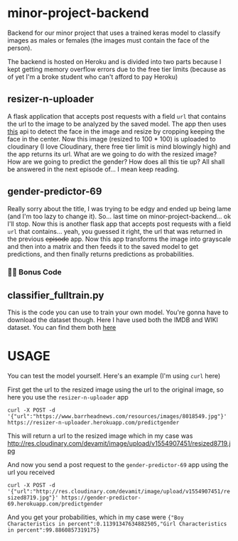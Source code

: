 # minor-project-backend

Backend for our minor project that uses a trained keras model to classify images as males or females (the images must contain the face of the person).

The backend is hosted on Heroku and is divided into two parts because I kept getting memory overflow errors due to the free tier limits (because as of yet I'm a broke student who can't afford to pay Heroku)

## resizer-n-uploader
A flask application that accepts post requests with a field `url` that contains the url to the image to be analyzed by the saved model. The app then uses [this](https://github.com/ageitgey/face_recognition) api to detect the face in the image and resize by cropping keeping the face in the center. Now this image (resized to 100 * 100) is uploaded to cloudinary (I love Cloudinary, there free tier limit is mind blowingly high) and the app returns its url. What are we going to do with the resized image? How are we going to predict the gender? How does all this tie up? All shall be answered in the next episode of... I mean keep reading.

## gender-predictor-69
Really sorry about the title, I was trying to be edgy and ended up being lame (and I'm too lazy to change it). So... last time on minor-project-backend... ok I'll stop.
Now this is another flask app that accepts post requests with a field `url` that contains... yeah, you guessed it right, the url that was returned in the previous ~~episode~~ app. Now this app transforms the image into grayscale and then into a matrix and then feeds it to the saved model to get predictions, and then finally returns predictions as probabilities.

### 👏👏 Bonus Code
## classifier_fulltrain.py
This is the code you can use to train your own model. You're gonna have to download the dataset though. Here I have used both the IMDB and WIKI dataset. You can find them both [here](http://datax.kennesaw.edu/imdb_wiki/)

# USAGE
You can test the model yourself. Here's an example (I'm using `curl` here)

First get the url to the resized image using the url to the original image, so here you use the `resizer-n-uploader` app

`curl -X POST -d '{"url":"https://www.barrheadnews.com/resources/images/8018549.jpg"}' https://resizer-n-uploader.herokuapp.com/predictgender`

This will return a url to the resized image which in my case was
http://res.cloudinary.com/devamit/image/upload/v1554907451/resized8719.jpg

And now you send a post request to the `gender-predictor-69` app using the url you received

`curl -X POST -d '{"url":"http://res.cloudinary.com/devamit/image/upload/v1554907451/resized8719.jpg"}' https://gender-predictor-69.herokuapp.com/predictgender`

And you get your probabilities, which in my case were
`{"Boy Characteristics in percent":0.11391347634882505,"Girl Characteristics in percent":99.8860857319175}`
